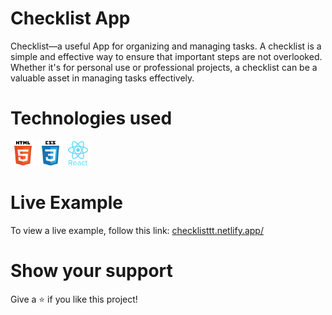 # Checklist App
Checklist—a useful App for organizing and managing tasks. A checklist is a simple and effective way to ensure that important steps are not overlooked. Whether it's for personal use or professional projects, a checklist can be a valuable asset in managing tasks effectively.

# Technologies used
<div>
<img src="https://raw.githubusercontent.com/devicons/devicon/master/icons/html5/html5-original-wordmark.svg" alt="html5" width="40" height="40"/>
<img src="https://raw.githubusercontent.com/devicons/devicon/master/icons/css3/css3-original-wordmark.svg" alt="css3" width="40" height="40"/>
<img src="https://raw.githubusercontent.com/devicons/devicon/master/icons/react/react-original-wordmark.svg" alt="react" width="40" height="40"/>
</div>

# Live Example
To view a live example, follow this link: [checklisttt.netlify.app/](https://checklisttt.netlify.app/)

# Show your support
Give a ⭐️ if you like this project!
